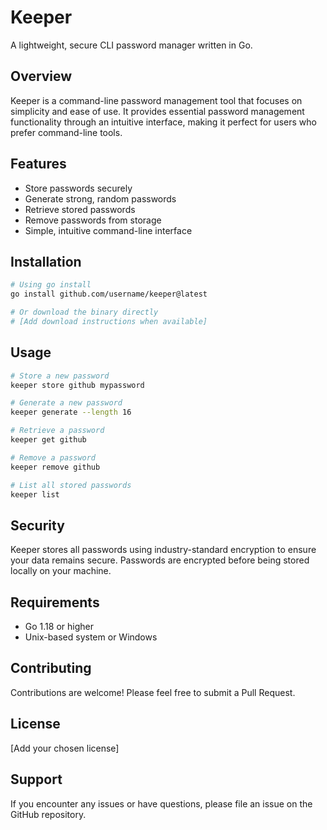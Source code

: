 # Keeper

A lightweight, secure CLI password manager written in Go.

## Overview

Keeper is a command-line password management tool that focuses on simplicity and ease of use. It provides essential password management functionality through an intuitive interface, making it perfect for users who prefer command-line tools.

## Features

- Store passwords securely
- Generate strong, random passwords
- Retrieve stored passwords
- Remove passwords from storage
- Simple, intuitive command-line interface

## Installation

```bash
# Using go install
go install github.com/username/keeper@latest

# Or download the binary directly
# [Add download instructions when available]
```

## Usage

```bash
# Store a new password
keeper store github mypassword

# Generate a new password
keeper generate --length 16

# Retrieve a password
keeper get github

# Remove a password
keeper remove github

# List all stored passwords
keeper list
```

## Security

Keeper stores all passwords using industry-standard encryption to ensure your data remains secure. Passwords are encrypted before being stored locally on your machine.

## Requirements

- Go 1.18 or higher
- Unix-based system or Windows

## Contributing

Contributions are welcome! Please feel free to submit a Pull Request.

## License

[Add your chosen license]

## Support

If you encounter any issues or have questions, please file an issue on the GitHub repository.
